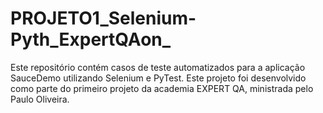 # PROJETO1_Selenium-Pyth_ExpertQAon_
Este repositório contém casos de teste automatizados para a aplicação SauceDemo utilizando Selenium e PyTest. Este projeto foi desenvolvido como parte do primeiro projeto da academia EXPERT QA, ministrada pelo Paulo Oliveira.
